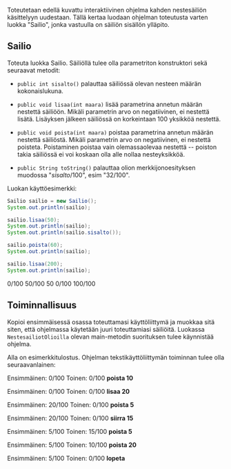 

Toteutetaan edellä kuvattu interaktiivinen ohjelma kahden nestesäiliön käsittelyyn uudestaan. Tällä kertaa luodaan ohjelman toteutusta varten luokka "Sailio", jonka vastuulla on säiliön sisällön ylläpito.


<h2>Sailio</h2>

Toteuta luokka Sailio. Säiliöllä tulee olla parametriton konstruktori sekä seuraavat metodit:

- `public int sisalto()` palauttaa säiliössä olevan nesteen määrän kokonaislukuna.

- `public void lisaa(int maara)` lisää parametrina annetun määrän nestettä säiliöön. Mikäli parametrin arvo on negatiivinen, ei nestettä lisätä. Lisäyksen jälkeen säiliössä on korkeintaan 100 yksikköä nestettä.

- `public void poista(int maara)` poistaa parametrina annetun määrän nestettä säiliöstä. Mikäli parametrin arvo on negatiivinen, ei nestettä poisteta. Poistaminen poistaa vain olemassaolevaa nestettä -- poiston takia säiliössä ei voi koskaan olla alle nollaa nesteyksikköä.

- `public String toString()` palauttaa olion merkkijonoesityksen muodossa "<em>sisalto</em>/100", esim "32/100".


Luokan käyttöesimerkki:


```java
Sailio sailio = new Sailio();
System.out.println(sailio);

sailio.lisaa(50);
System.out.println(sailio);
System.out.println(sailio.sisalto());

sailio.poista(60);
System.out.println(sailio);

sailio.lisaa(200);
System.out.println(sailio);
```

<sample-output>

0/100
50/100
50
0/100
100/100

</sample-output>


<h2>Toiminnallisuus</h2>

Kopioi ensimmäisessä osassa toteuttamasi käyttöliittymä ja muokkaa sitä siten, että ohjelmassa käytetään juuri toteuttamiasi säiliöitä. Luokassa `NestesailiotOlioilla` olevan main-metodin suorituksen tulee käynnistää ohjelma.

Alla on esimerkkitulostus. Ohjelman tekstikäyttöliittymän toiminnan tulee olla seuraavanlainen:

<sample-output>

Ensimmäinen: 0/100
Toinen: 0/100
**poista 10**

Ensimmäinen: 0/100
Toinen: 0/100
**lisaa 20**

Ensimmäinen: 20/100
Toinen: 0/100
**poista 5**

Ensimmäinen: 20/100
Toinen: 0/100
**siirra 15**

Ensimmäinen: 5/100
Toinen: 15/100
**poista 5**

Ensimmäinen: 5/100
Toinen: 10/100
**poista 20**

Ensimmäinen: 5/100
Toinen: 0/100
**lopeta**

</sample-output>

